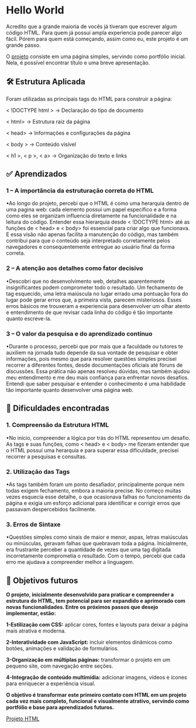 # Hello World ##

Acredito que a grande maioria de vocês já tiveram que escrever algum código HTML. Para quem já possuí ampla experiencia pode parecer algo fácil. Pórem para quem está começando, assim como eu, este projeto é um grande passo. 


O [projeto](https://leticiaferraz00.github.io/O-primeiro-passo/) consiste em uma página simples, servindo como portfólio inicial. Nela, é possível encontrar título e uma breve apresentação.


## 🛠️ Estrutura Aplicada ##

Foram utilizadas as principais tags do HTML para construir a página:

< !DOCTYPE html > → Declaração do tipo de documento

< html> → Estrutura raiz da página

< head> → Informações e configurações da página

< body > → Conteúdo visível

< h1 >, < p >, < a> → Organização do texto e links



## ✅ Aprendizados ##

### 1 – A importância da estruturação correta do HTML ###

•Ao longo do projeto, percebi que o HTML é como uma herarquia dentro de uma pagina web: cada elemento possui um papel específico e a forma como eles se organizam influencia diretamente na funcionalidade e na leitura do código. 
Entender essa hierarquia desde < !DOCTYPE html> até as funções de < head> e < body>  foi essencial para criar algo que funcionava. E essa visão não apenas facilita a manutenção do código, mas também contribui para que o conteúdo seja interpretado corretamente pelos navegadores e consequentemente entregue ao usuário final da forma correta.

### 2 – A atenção aos detalhes como fator decisivo ###

•Descobri que no desenvolvimento web, detalhes aparentemente insignificantes podem comprometer todo o resultado. Um fechamento de tag esquecido, uma letra maiúscula no lugar errado uma pontuação fora do lugar pode gerar erros que, a primeira vista, parecem misteriosos. Esses erros básicos me trouxeram a experiencia para desenvolver um olhar atento e entendimento de que revisar cada linha do código é tão importante quanto escreve-la.

### 3 – O valor da pesquisa e do aprendizado contínuo ###

•Durante o processo, percebi que por mais que a faculdade ou tutores te auxiliem na jornada tudo depende da sua vontade de pesquisar e obter informações, pois mesmo que para resolver questões simples precisei recorrer a diferentes fontes, desde documentações oficiais até fóruns de discussões. Essa prática não apenas resolveu dúvidas, mas também ajudou meu entendimento e me deu mais confiança para enfrentar novos desafios. Entendi que saber pesquisar e entender o conhecimento é uma habilidade tão importante quanto desenvolver uma página web.



## 🚧 Dificuldades encontradas ##

### 1. Compreensão da Estrutura HTML ###

•No início, compreender a lógica por trás do HTML representou um desafio. As tags e suas funções, como < head> e < body> me fizeram entender que o HTML possuí uma herarquia e para superar essa dificuldade, precisei recorrer a pesquisas e consultas.

### 2. Utilização das Tags ###

•As tags também foram um ponto desafiador, principalmente porque nem todas exigem fechamento, embora a maioria precise. No começo muitas vezes esquecia esse detalhe, o que ocasionava falhas no funcionamento da página e exigia um esforço adicional para identificar e corrigir erros que passavam despercebidos facilmente.

### 3. Erros de Sintaxe ###

•Questões simples como sinais de maior e menor, aspas, letras maiúsculas ou minúsculas, geravam falhas que quebravam toda a página. Inicialmente, era frustrante perceber a quantidade de vezes que uma tag digitada incorretamente comprometia o resultado. Com o tempo, percebi que cada erro me ajudava a compreender melhor a linguagem.


## 🎯 Objetivos futuros ##

**O projeto, inicialmente desenvolvido para praticar e compreender a estrutura do HTML, tem potencial para ser expandido e aprimorado com novas funcionalidades. Entre os próximos passos que desejo implementar, estão:**



**1-Estilização com CSS:** aplicar cores, fontes e layouts para deixar a página mais atrativa e moderna.

**2-Interatividade com JavaScript:** incluir elementos dinâmicos como botões, animações e validação de formulários.

**3-Organização em múltiplas páginas:** transformar o projeto em um pequeno site, com navegação entre seções.

**4-Integração de conteúdo multimídia:** adicionar imagens, vídeos e ícones para enriquecer a experiência visual.



**O objetivo é transformar este primeiro contato com HTML em um projeto cada vez mais completo, funcional e visualmente atrativo, servindo como portfólio e base para aprendizados futuros.**


[Projeto HTML](https://leticiaferraz00.github.io/O-primeiro-passo/)
